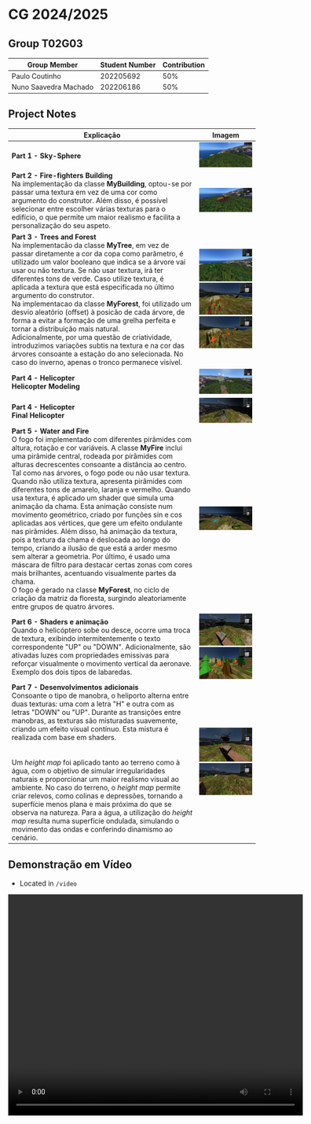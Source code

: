 # CG 2024/2025

## Group T02G03

| Group Member            | Student Number | Contribution |
|-------------------------|---------------|--------------|
| Paulo Coutinho          |202205692      | 50%          |
| Nuno Saavedra Machado   |202206186      | 50%          |

## Project Notes

| Explicação | Imagem |
| --- | --- |
| **Part 1 - Sky-Sphere** | ![Screenshot 1](screenshots/project-t02g03-1.png) |
| **Part 2 - Fire-fighters Building**<br>Na implementação da classe **MyBuilding**, optou-se por passar uma textura em vez de uma cor como argumento do construtor. Além disso, é possível selecionar entre escolher várias texturas para o edifício, o que permite um maior realismo e facilita a personalização do seu aspeto. | ![Screenshot 2](screenshots/project-t02g03-2.png) |
| **Part 3 - Trees and Forest**<br>Na implementacão da classe **MyTree**, em vez de passar diretamente a cor da copa como parâmetro, é utilizado um valor booleano que indica se a árvore vai usar ou não textura. Se não usar textura, irá ter diferentes tons de verde. Caso utilize textura, é aplicada a textura que está especificada no último argumento do construtor.<br>Na implementacao da classe **MyForest**, foi utilizado um desvio aleatório (offset) à posicão de cada árvore, de forma a evitar a formação de uma grelha perfeita e tornar a distribuição mais natural.<br>Adicionalmente, por uma questão de criatividade, introduzimos variações subtis na textura e na cor das árvores consoante a estação do ano selecionada. No caso do inverno, apenas o tronco permanece visível. | ![Screenshot 3](screenshots/project-t02g03-3.png)<br>![Screenshot 7](screenshots/project-t02g03-7.png)<br>![Screenshot 8](screenshots/project-t02g03-8.png) |
| **Part 4 - Helicopter**<br>**Helicopter Modeling** | ![Screenshot 4](screenshots/project-t02g03-4.png) |
| **Part 4 - Helicopter**<br>**Final Helicopter** | ![Screenshot 5](screenshots/project-t02g03-5.png) |
| **Part 5 - Water and Fire**<br>O fogo foi implementado com diferentes pirâmides com altura, rotação e cor variáveis. A classe **MyFire** inclui uma pirâmide central, rodeada por pirâmides com alturas decrescentes consoante a distância ao centro.<br>Tal como nas árvores, o fogo pode ou não usar textura. Quando não utiliza textura, apresenta pirâmides com diferentes tons de amarelo, laranja e vermelho. Quando usa textura, é aplicado um shader que simula uma animação da chama. Esta animação consiste num movimento geométrico, criado por funções sin e cos aplicadas aos vértices, que gere um efeito ondulante nas pirâmides. Além disso, há animação da textura, pois a textura da chama é deslocada ao longo do tempo, criando a ilusão de que está a arder mesmo sem alterar a geometria. Por último, é usado uma máscara de filtro para destacar certas zonas com cores mais brilhantes, acentuando visualmente partes da chama.<br>O fogo é gerado na classe **MyForest**, no ciclo de criação da matriz da floresta, surgindo aleatoriamente entre grupos de quatro árvores. | ![Screenshot 6](screenshots/project-t02g03-6.png) |
| **Part 6 - Shaders e animação**<br>Quando o helicóptero sobe ou desce, ocorre uma troca de textura, exibindo intermitentemente o texto correspondente "UP" ou "DOWN". Adicionalmente, são ativadas luzes com propriedades emissivas para reforçar visualmente o movimento vertical da aeronave.<br>Exemplo dos dois tipos de labaredas. | ![Screenshot 9](screenshots/project-t02g03-9.png)<br>![Screenshot 10](screenshots/project-t02g03-10.png) |
| **Part 7 - Desenvolvimentos adicionais**<br>Consoante o tipo de manobra, o heliporto alterna entre duas texturas: uma com a letra "H" e outra com as letras "DOWN" ou "UP". Durante as transições entre manobras, as texturas são misturadas suavemente, criando um efeito visual contínuo. Esta mistura é realizada com base em shaders.<br><br><br>Um *height map* foi aplicado tanto ao terreno como à água, com o objetivo de simular irregularidades naturais e proporcionar um maior realismo visual ao ambiente. No caso do terreno, o *height map* permite criar relevos, como colinas e depressões, tornando a superfície menos plana e mais próxima do que se observa na natureza. Para a água, a utilização do *height map* resulta numa superfície ondulada, simulando o movimento das ondas e conferindo dinamismo ao cenário. | ![Screenshot 12](screenshots/project-t02g03-12.png)<br>![Screenshot 11](screenshots/project-t02g03-11.png) |

## Demonstração em Vídeo

- Located in `/video`

<video src="video/project-t02g03-video.mp4" width="600" height="450" controls></video>
